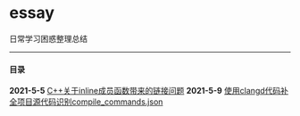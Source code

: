 # essay
日常学习困惑整理总结

-------------------------

#### 目录

**2021-5-5** [C++关于inline成员函数带来的链接问题](https://github.com/iusyu/essay/blob/main/articles/undefineReferenceDebuggingInLd.md)
**2021-5-9** [使用clangd代码补全项目源代码识别compile_commands.json](https://github.com/iusyu/essay/blob/main/articles/nvim_coc-clangd%E8%A1%A5%E5%85%A8%E4%BB%A3%E7%A0%81%23include_my.h%E8%A7%A3%E6%9E%90.md)


